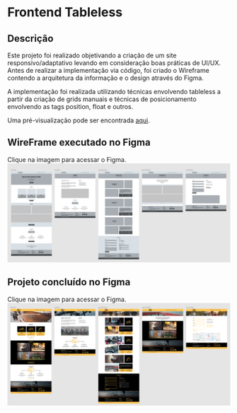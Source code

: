 # Frontend Tableless

## Descrição

Este projeto foi realizado objetivando a criação de um site responsivo/adaptativo levando em consideração boas práticas de UI/UX. Antes de realizar a implementação via código, foi criado o Wireframe contendo a arquitetura da informação e o design através do Figma.

A implementação foi realizada utilizando técnicas envolvendo tableless a partir da criação de grids manuais e técnicas de posicionamento envolvendo as tags position, float e outros.

Uma pré-visualização pode ser encontrada [aqui](https://goliveirabr.github.io/bikcraft/).

## WireFrame executado no Figma

Clique na imagem para acessar o Figma.
[![Figma](/readme-img/figma-wire.png)](https://www.figma.com/file/bem0umXv3RkRU2fPhRnyMI/bikcraft-wireframe?node-id=0%3A1)

## Projeto concluído no Figma

Clique na imagem para acessar o Figma.
[![Figma](/readme-img/figma-design.png)](https://www.figma.com/file/Maziql5mSMKFoMc56Sxv5L/bikcraft-design?node-id=0%3A1)
